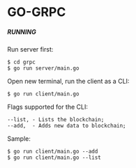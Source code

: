 # GO-GRPC

##### RUNNING

Run server first:
```
$ cd grpc
$ go run server/main.go
```

Open new terminal, run the client as a CLI:
```
$ go run client/main.go
```

Flags supported for the CLI:
```
--list, - Lists the blockchain;
--add,  - Adds new data to blockchain;
```

Sample:
```
$ go run client/main.go --add
$ go run client/main.go --list
```